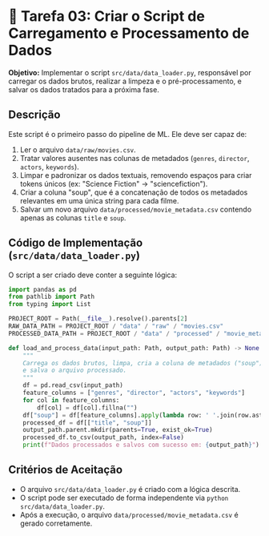 # 📜 Tarefa 03: Criar o Script de Carregamento e Processamento de Dados

**Objetivo:** Implementar o script `src/data/data_loader.py`, responsável por carregar os dados brutos, realizar a limpeza e o pré-processamento, e salvar os dados tratados para a próxima fase.

## Descrição

Este script é o primeiro passo do pipeline de ML. Ele deve ser capaz de:
1.  Ler o arquivo `data/raw/movies.csv`.
2.  Tratar valores ausentes nas colunas de metadados (`genres`, `director`, `actors`, `keywords`).
3.  Limpar e padronizar os dados textuais, removendo espaços para criar tokens únicos (ex: "Science Fiction" -> "sciencefiction").
4.  Criar a coluna "soup", que é a concatenação de todos os metadados relevantes em uma única string para cada filme.
5.  Salvar um novo arquivo `data/processed/movie_metadata.csv` contendo apenas as colunas `title` e `soup`.

## Código de Implementação (`src/data/data_loader.py`)

O script a ser criado deve conter a seguinte lógica:

```python
import pandas as pd
from pathlib import Path
from typing import List

PROJECT_ROOT = Path(__file__).resolve().parents[2]
RAW_DATA_PATH = PROJECT_ROOT / "data" / "raw" / "movies.csv"
PROCESSED_DATA_PATH = PROJECT_ROOT / "data" / "processed" / "movie_metadata.csv"

def load_and_process_data(input_path: Path, output_path: Path) -> None:
    """
    Carrega os dados brutos, limpa, cria a coluna de metadados ("soup")
    e salva o arquivo processado.
    """
    df = pd.read_csv(input_path)
    feature_columns = ["genres", "director", "actors", "keywords"]
    for col in feature_columns:
        df[col] = df[col].fillna("")
    df["soup"] = df[feature_columns].apply(lambda row: ' '.join(row.astype(str).str.replace(' ', '')), axis=1)
    processed_df = df[["title", "soup"]]
    output_path.parent.mkdir(parents=True, exist_ok=True)
    processed_df.to_csv(output_path, index=False)
    print(f"Dados processados e salvos com sucesso em: {output_path}")
```

## Critérios de Aceitação
- O arquivo `src/data/data_loader.py` é criado com a lógica descrita.
- O script pode ser executado de forma independente via `python src/data/data_loader.py`.
- Após a execução, o arquivo `data/processed/movie_metadata.csv` é gerado corretamente.